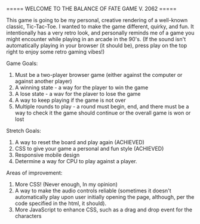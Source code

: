 ===== WELCOME TO THE BALANCE OF FATE GAME V. 2062 =====


This game is going to be my personal, creative rendering of a well-known classic, Tic-Tac-Toe. I wanted to make the game different, quirky, and fun. It intentionally has a very retro look, and personally reminds me of a game you might encounter while playing in an arcade in the 90's. (If the sound isn't automatically playing in your browser (it should be), press play on the top right to enjoy some retro gaming vibes!)

Game Goals:

1. Must be a two-player browser game (either against the computer or against another player)
2. A winning state - a way for the player to win the game
3. A lose state - a wav for the plaver to lose the game
4. A way to keep playing if the game is not over
5. Multiple rounds to play - a round must begin, end, and there must be a way to check it the game should
continue or the overall game is won or lost

Stretch Goals:

1. A way to reset the board and play again (ACHIEVED)
2. CSS to give your game a personal and fun style (ACHIEVED)
3. Responsive mobile design
4. Determine a way for CPU to play against a player.

Areas of improvement:

1. More CSS! (Never enough, In my opinion)
2. A way to make the audio controls reliable (sometimes it doesn't automatically play upon user initially opening the page, although, per the code specified in the html, it should).
3. More JavaScript to enhance CSS, such as a drag and drop event for the characters
